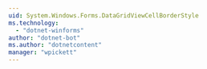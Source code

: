 ```yaml
---
uid: System.Windows.Forms.DataGridViewCellBorderStyle
ms.technology: 
  - "dotnet-winforms"
author: "dotnet-bot"
ms.author: "dotnetcontent"
manager: "wpickett"
---
```

